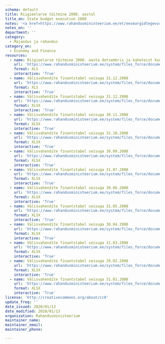 ```yaml
---
schema: default
title: Riigieelarve täitmine 2008. aastal
title_en: State budget execution 2008
notes: '<a href=https://www.rahandusministeerium.ee/et/eesmargidtegevused/riigieelarve-ja-majandus/riigieelarve-ja-majandusulevaated>Riigieelarved</a>.'
notes_en: ''
department: ''
category:
  - Majandus ja rahandus
category_en:
  - Economy and Finance
resources:
  - name: Riigieelarve täitmine 2008. aasta detsembris ja kaheteist kuuga (tabel)
    url: 'https://www.rahandusministeerium.ee/system/files_force/document_files/riigieelarve_taitmine_12-2008.xls?download=1'
    format: XLS
    interactive: 'True'
  - name: Välisvahendite finantstabel seisuga 31.12.2008
    url: 'https://www.rahandusministeerium.ee/system/files_force/document_files/koopia_failist_valisvahendid_seisuga_12.2008.xls?download=1'
    format: XLS
    interactive: 'True'
  - name: Välisvahendite finantstabel seisuga 31.12.2008
    url: 'https://www.rahandusministeerium.ee/system/files_force/document_files/koopia_failist_valisvahendid_seisuga_12.2008.xlsx?download=1'
    format: XLSX
    interactive: 'True'
  - name: Välisvahendite finantstabel seisuga 30.11.2008
    url: 'https://www.rahandusministeerium.ee/system/files_force/document_files/koopia_failist_valisvahendid_seisuga_11.2008.xlsx?download=1'
    format: XLSX
    interactive: 'True'
  - name: Välisvahendite finantstabel seisuga 31.10.2008
    url: 'https://www.rahandusministeerium.ee/system/files_force/document_files/koopia_failist_finantstabel_10.2008.xlsx?download=1'
    format: XLSX
    interactive: 'True'
  - name: Välisvahendite finantstabel seisuga 30.09.2008
    url: 'https://www.rahandusministeerium.ee/system/files_force/document_files/koopia_failist_finantstabel_09.2008.xlsx?download=1'
    format: XLSX
    interactive: 'True'
  - name: Välisvahendite finantstabel seisuga 31.07.2008
    url: 'https://www.rahandusministeerium.ee/system/files_force/document_files/koopia_failist_finantstabel_07.2008.xlsx?download=1'
    format: XLSX
    interactive: 'True'
  - name: Välisvahendite finantstabel seisuga 30.06.2008
    url: 'https://www.rahandusministeerium.ee/system/files_force/document_files/koopia_failist_finantstabeljuuni2008.xlsx?download=1'
    format: XLSX
    interactive: 'True'
  - name: Välisvahendite finantstabel seisuga 31.05.2008
    url: 'https://www.rahandusministeerium.ee/system/files_force/document_files/koopia_failist_finantstabel.mai2008.xlsx?download=1'
    format: XLSX
    interactive: 'True'
  - name: Välisvahendite finantstabel seisuga 30.04.2008
    url: 'https://www.rahandusministeerium.ee/system/files_force/document_files/koopia_failist_finantstabel.aprill2008.xlsx?download=1'
    format: XLSX
    interactive: 'True'
  - name: Välisvahendite finantstabel seisuga 31.03.2008
    url: 'https://www.rahandusministeerium.ee/system/files_force/document_files/koopia_failist_finantstabel.marts2008.xlsx?download=1'
    format: XLSX
    interactive: 'True'
  - name: Välisvahendite finantstabel seisuga 29.02.2008
    url: 'https://www.rahandusministeerium.ee/system/files_force/document_files/koopia_failist_finantstabel.veebruar.2008._parandatud.xlsx?download=1'
    format: XLSX
    interactive: 'True'
  - name: Välisvahendite finantstabel seisuga 31.01.2008
    url: 'https://www.rahandusministeerium.ee/system/files_force/document_files/koopia_failist_finantstabel_jaanuar.2008.xlsx?download=1'
    format: XLSX
    interactive: 'True'
license: 'http://creativecommons.org/about/cc0'
update_freq: ''
date_issued: 2020/01/13
date_modified: 2020/01/13
organization: Rahandusministeerium
maintainer_name: 
maintainer_email: 
maintainer_phone:

---
```

